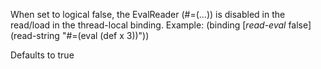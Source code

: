 When set to logical false, the EvalReader (#=(...)) is disabled in the 
  read/load in the thread-local binding.
  Example: (binding [*read-eval* false] (read-string "#=(eval (def x 3))"))

  Defaults to true
